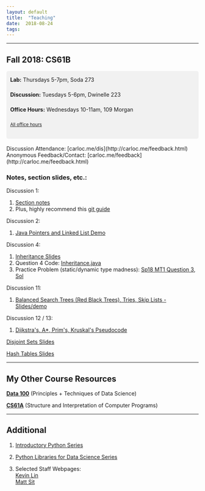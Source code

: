 ```yaml
---
layout: default
title:  "Teaching"
date:  2018-08-24
tags: 
---
```

---
## Fall 2018: CS61B

<div style="line-height: 180%; padding: 10px; border-radius: 5px; background-color: #F1F1F1">
<b>Lab:</b> Thursdays 5-7pm, Soda 273<br>

<b>Discussion:</b> Tuesdays 5-6pm, Dwinelle 223<br>

<b>Office Hours:</b> Wednesdays 10-11am, 109 Morgan<br>

<small><a href="https://calendar.google.com/calendar/embed?mode=WEEK&height=600&wkst=1&bgcolor=%23FFFFFF&src=berkeley.edu_6g2e4cd6cj973iltn2gscj2dp4%40group.calendar.google.com&color=%23182C57&ctz=America%2FLos_Angeles">All office hours</a></small>
<!-- Also available by <a href="https://mail.google.com/mail/?view=cm&fs=1&to=carlo@berkeley.edu&su=One-on-One Meeting&body=Two notes: Check my OH, Lab, Disc schedule on carloc.me. After exams I will send out a calendar for conference sign ups. Otherwise, email me and we can schedule a time together!">appointment</a>. --> 

</div>
<br>
Discussion Attendance: [carloc.me/dis](http://carloc.me/feedback.html)  
Anonymous Feedback/Contact: [carloc.me/feedback](http://carloc.me/feedback.html)  

### Notes, section slides, etc.:
Discussion 1: 
1. [Section notes](/disc1)    
2. Plus, highly recommend this [git guide](https://sp18.datastructur.es/materials/guides/using-git.html)  

Discussion 2:   
1. [Java Pointers and Linked List Demo](http://goo.gl/p86KnB) 

Discussion 4: 
1. [Inheritance Slides](https://docs.google.com/presentation/d/1WLzpfIOubMBT5kvHXAZiApkKD2HJnftKnMTrEfaMw14/edit#slide=id.p)
2. Question 4 Code: [Inheritance.java](/Inheritance.java)
3. Practice Problem (static/dynamic type madness): [Sp18 MT1 Question 3](https://tbp.berkeley.edu/exams/5990/download/), [Sol](https://tbp.berkeley.edu/exams/5991/download/) 

Discussion 11:
1. [Balanced Search Trees (Red Black Trees), Tries, Skip Lists - Slides/demo](https://docs.google.com/presentation/d/1vdcqju_lYHZsyyOsx9VibCF7gOf5vji8FbBvfvkICA8/edit?usp=sharing)

Discussion 12 / 13: 
1. [Dijkstra's, A\*, Prim's, Kruskal's Pseudocode](http://carloc.me/dijkstra)

[Disjoint Sets Slides](http://carloc.me/disjoint)  

[Hash Tables Slides](http://carloc.me/hashing)  



---

## My Other Course Resources
**[Data 100](/ds100)** (Principles + Techniques of Data Science)

**[CS61A](/cs61a)** (Structure and Interpretation of Computer Programs)

---
## Additional 
1. [Introductory Python Series](/cs61a)

2. [Python Libraries for Data Science Series](/ds100)

3. Selected Staff Webpages:   
    [Kevin Lin](http://kevinl.info)   
    [Matt Sit](https://mattsit.github.io/cs61b)